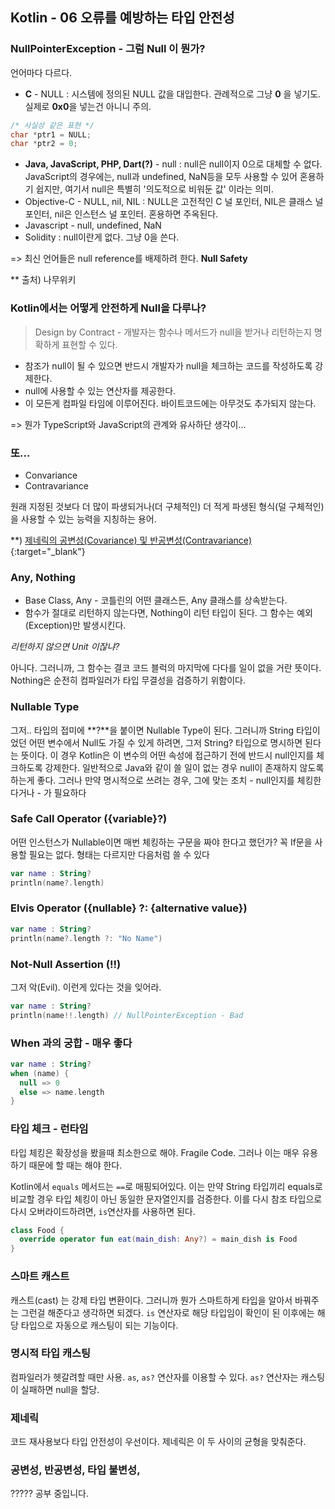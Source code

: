 

## Kotlin - 06 오류를 예방하는 타입 안전성

### NullPointerException - 그럼 Null 이 뭔가?

언어마다 다르다.
- **C** - NULL : 시스템에 정의된 NULL 값을 대입한다. 관례적으로 그냥 **0** 을 넣기도. 실제로 **0x0**을 넣는건 아니니 주의.

```C
/* 사실상 같은 표현 */
char *ptr1 = NULL;
char *ptr2 = 0;
```

- **Java, JavaScript, PHP, Dart(?)** - null : null은 null이지 0으로 대체할 수 없다. JavaScript의 경우에는, null과 undefined, NaN등을 모두 사용할 수 있어 혼용하기 쉽지만, 여기서 null은 특별히 '의도적으로 비워둔 값' 이라는 의미.
- Objective-C - NULL, nil, NIL :  NULL은 고전적인 C 널 포인터, NIL은 클래스 널 포인터, nil은 인스턴스 널 포인터. 혼용하면 주옥된다.
- Javascript - null, undefined, NaN 
- Solidity : null이란게 없다. 그냥 0을 쓴다.

=> 최신 언어들은 null reference를 배제하려 한다. **Null Safety**

** 출처) 나무위키

### Kotlin에서는 어떻게 안전하게 Null을 다루나?

> Design by Contract - 개발자는 함수나 메서드가 null을 받거나 리턴하는지 명확하게 표현할 수 있다.

- 참조가 null이 될 수 있으면 반드시 개발자가 null을 체크하는 코드를 작성하도록 강제한다.
- null에 사용할 수 있는 연산자를 제공한다.
- 이 모든게 컴파일 타임에 이루어진다. 바이트코드에는 아무것도 추가되지 않는다.

=> 뭔가 TypeScript와 JavaScript의 관계와 유사하단 생각이... 

### 또... 

- Convariance
- Contravariance

원래 지정된 것보다 더 많이 파생되거나(더 구체적인) 더 적게 파생된 형식(덜 구체적인)을 사용할 수 있는 능력을 지칭하는 용어.

**) [제네릭의 공변성(Covariance) 및 반공변성(Contravariance)](https://docs.microsoft.com/ko-kr/dotnet/standard/generics/covariance-and-contravariance){:target="_blank"}

### Any, Nothing

- Base Class, Any - 코틀린의 어떤 클래스든, Any 클래스를 상속받는다.
- 함수가 절대로 리턴하지 않는다면, Nothing이 리턴 타입이 된다. 그 함수는 예외(Exception)만 발생시킨다.

*리턴하지 않으면 Unit 이잖냐?*

아니다. 그러니까, 그 함수는 결코 코드 블럭의 마지막에 다다를 일이 없을 거란 뜻이다. Nothing은 순전히 컴파일러가 타입 무결성을 검증하기 위함이다.


### Nullable Type

그저.. 타입의 접미에 **?**을 붙이면 Nullable Type이 된다. 그러니까 String 타입이었던 어떤 변수에서 Null도 가질 수 있게 하려면, 그저 String? 타입으로 명시하면 된다는 뜻이다. 이 경우 Kotlin은 이 변수의 어떤 속성에 접근하기 전에 반드시 null인지를 체크하도록 강제한다.
일반적으로 Java와 같이 쓸 일이 없는 경우 null이 존재하지 않도록 하는게 좋다. 그러나 만약 명시적으로 쓰려는 경우, 그에 맞는 조치 - null인지를 체킹한다거나 - 가 필요하다


### Safe Call Operator ({variable}?)

어떤 인스턴스가 Nullable이면 매번 체킹하는 구문을 짜야 한다고 했던가? 꼭 If문을 사용할 필요는 없다. 형태는 다르지만 다음처럼 쓸 수 있다

```kotlin
var name : String?  
println(name?.length)
```

### Elvis Operator ({nullable} ?: {alternative value})


```kotlin
var name : String?  
println(name?.length ?: "No Name")
```

### Not-Null Assertion (!!)

그저 악(Evil). 이런게 있다는 것을 잊어라.


```kotlin
var name : String?  
println(name!!.length) // NullPointerException - Bad
```

### When 과의 궁합 - 매우 좋다

```kotlin
var name : String?
when (name) {
  null => 0
  else => name.length
}
```

### 타입 체크 - 런타임

타입 체킹은 확장성을 봤을때 최소한으로 해야. Fragile Code. 그러나 이는 매우 유용하기 때문에 할 때는 해야 한다.

Kotlin에서 `equals` 메서드는 `==`로 매핑되어있다. 이는 만약 String 타입끼리 equals로 비교할 경우 타입 체킹이 아닌 동일한 문자열인지를 검증한다. 이를 다시 참조 타입으로 다시 오버라이드하려면, `is`연산자를  사용하면 된다.

```kotlin
class Food {
  override operator fun eat(main_dish: Any?) = main_dish is Food
}
```

### 스마트 캐스트

캐스트(cast) 는 강제 타입 변환이다. 그러니까 뭔가 스마트하게 타입을 알아서 바꿔주는 그런걸 해준다고 생각하면 되겠다. `is` 연산자로 해당 타입임이 확인이 된 이후에는 해당 타입으로 자동으로 캐스팅이 되는 기능이다.


### 명시적 타입 캐스팅

컴파일러가 헷갈려할 때만 사용. `as`, `as?` 연산자를 이용할 수 있다. `as?` 연산자는 캐스팅이 실패하면 null을 할당.


### 제네릭

코드 재사용보다 타입 안전성이 우선이다. 제네릭은 이 두 사이의 균형을 맞춰준다.


### 공변성, 반공변성, 타입 불변성, 

????? 공부 중입니다.